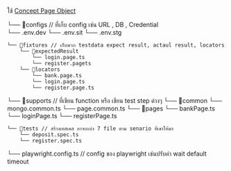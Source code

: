 ใช้ [Concept Page Object](https://playwright.dev/docs/pom) 

└── 📁configs  // ที่เก็บ config เช่น URL , DB , Credential  
    └── .env.dev 
    └── .env.sit
    └── .env.stg
```
└── 📁fixtures // เก็บพวก testdata expect result, actaul result, locators 
    └── 📁expectedResult
        └── login.page.ts
        └── register.pagets
    └── 📁locators
        └── bank.page.ts
        └── login.page.ts
        └── register.page.ts
```
└── 📁supports  // ที่เขียน function หรือ เขียน test step ต่างๆ 
    └── 📁common
        └── mongo.common.ts
        └── page.common.ts
    └── 📁pages 
        └── bankPage.ts
        └── loginPage.ts
        └── registerPage.ts
```
└── 📁tests // สร้างเทสเคส อาจะเเบ่ง 7 file ตาม senario ที่เขาให้มา 
    └── deposit.spec.ts   
    └── register.spec.ts 
```
└── playwright.config.ts  // config ของ playwright เช่นปรับค่า wait default timeout 
```